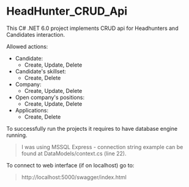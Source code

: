 # HeadHunter_CRUD_Api

This C# .NET 6.0 project implements CRUD api for Headhunters and Candidates interaction.

Allowed actions:
  - Candidate:
    * Create, Update, Delete
  - Candidate's skillset:
    * Create, Delete
  - Company:
    * Create, Update, Delete
  - Open company's positions:
    * Create, Update, Delete
  - Applications:
    * Create, Delete
    
To successfully run the projects it requires to have database engine running.
> I was using MSSQL Express - connection string example can be found at DataModels/context.cs (line 22).

To connect to web interface (if on localhost) go to:
> http://localhost:5000/swagger/index.html
